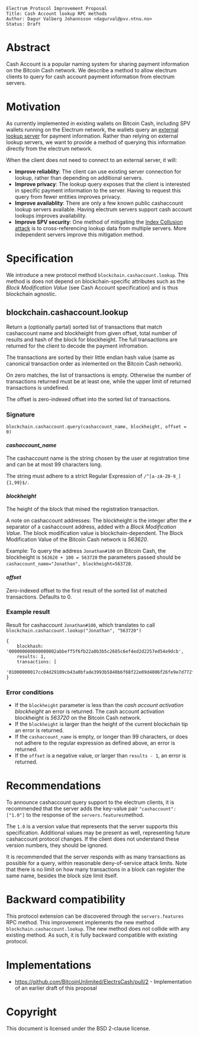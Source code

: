 ```
Electrum Protocol Improvement Proposal
Title: Cash Account lookup RPC methods
Author: Dagur Valberg Johannsson <dagurval@pvv.ntnu.no>
Status: Draft
```

# Abstract

Cash Account is a popular naming system for sharing payment information on the Bitcoin Cash network. We describe a method to allow electrum clients to query for cash account payment information from electrum servers.

# Motivation

As currently implemented in existing wallets on Bitcoin Cash, including SPV wallets running on the Electrum network, the wallets query an [external lookup server](https://gitlab.com/cash-accounts/lookup-server) for payment information. Rather than relying on external lookup servers, we want to provide a method of querying this information directly from the electrum network.

When the client does not need to connect to an external server, it will:

* **Improve reliablity**: The client can use existing server connection for lookup, rather than depending on  additional servers.
* **Improve privacy**: The lookup query exposes that the client is interested in specific payment information to the server. Having to request this query from fewer entities improves privacy.
* **Improve availablity**: There are only a few known public cashaccount lookup servers available. Having electrum servers support cash account lookups improves availability.
* **Improve SPV security**: One method of mitigating the [Index Collusion attack](https://gitlab.com/cash-accounts/specification/blob/master/SPECIFICATION.md) is to cross-referencing lookup data from multiple servers. More independent servers improve this mitigation method.

# Specification

We introduce a new protocol method `blockchain.cashaccount.lookup`. This method is does not depend on blockchain-specific attributes such as the *Block Modification Value* (see Cash Account specification) and is thus blockchain agnostic.

## blockchain.cashaccount.lookup

Return a (optionally partal) sorted list of transactions that match cashaccount name and blockheight from given offset, total number of results and hash of the block for blockheight. The full transactions are returned for the client to decode the payment infromation.

The transactions are sorted by their little endian hash value (same as canonical transaction order as inlemented on the Bitcoin Cash network).

On zero matches, the list of transactions is empty. Otherwise the number of transactions returned must be at least one, while the upper limit of returned transactions is undefined.

The offset is zero-indexed offset into the sorted list of transactions.

### Signature

`blockchain.cashaccount.query(cashaccount_name, blockheight, offset = 0)`

#### *cashaccount_name*

The cashaccount name is the string chosen by the user at registration time and can be at most 99 characters long.

The string must adhere to a strict Regular Expression of `/^[a-zA-Z0-9_]{1,99}$/`.

#### *blockheight*

The height of the block that mined the registration transaction.

A note on cashaccount addresses: The blockheight is the integer after the `#` separator of a cashaccount address, added with a *Block Modification Value*. The block modification value is blockchain-dependent. The Block Modification Value of the Bitcoin Cash network is *563620*.

Example: To query the address `Jonathan#100` on Bitcoin Cash, the blockheight is `563620 + 100 = 563720` the parameters passed should be `cashaccount_name="Jonathan", blockheight=563720`.

#### *offset*

Zero-indexed offset to the first result of the sorted list of matched transactions. Defaults to 0.

### Example result

Result for cashaccount `Jonathan#100`, which translates to call `blockchain.cashaccount.lookup("Jonathan", "563720")`

```
{
    blockhash: '000000000000000002abbeff5f6fb22a0b3b5c2685c6ef4ed2d2257ed54e9dcb',
    results: 1,
    transactions: [
     '01000000017cc04d29109cb43a0bfade3993b5840b6f68f22e09d4806f26fe9e7d772fc72f010000006a47304402207b0da3150bf9a44a8fae7333f4d5b03ba1297dd21c8641880efea9eaa9e1e89d022028d2a8d840771d4a87c84f0b217d02f17c3f57832fe0c37ac27b5afc27004fbe41210355f64f0ed04944eb477b33dcb46bb45453b8988bba1862698abe7343c6f0e2c6ffffffff020000000000000000256a0401010101084a6f6e617468616e1501ebdeb6430f3d16a9c6758d6c0d7a400c8e6bbee4c00c1600000000001976a914efd03e75f2aedb19261b39a6c8361c7bccd9f4f088ac00000000']
}
```

### Error conditions

* If the `blockheight` parameter is less than the *cash account activation blockheight* an error is returned. The cash account activation blockheight is *563720* on the Bitcoin Cash network.
* If the `blockheight` is larger than the height of the current blockchain tip an error is returned.
* If the `cashaccount_name` is empty, or longer than 99 characters, or does not adhere to the regular expression as defined above, an error is returned.
* If the `offset` is a negative value, or larger than `results - 1`, an error is returned.

# Recommendations

To announce cashaccount query support to the electrum clients, it is recommended that the server adds the key-value pair `"cashaccount": ["1.0"]` to the response of the `servers.features`method.

The `1.0` is a version value that represents that the server supports this specification. Additional values may be present as well, representing future cashaccount protocol changes. If the client does not understand these version numbers, they should be ignored.

It is recommended that the server responds with as many transactions as possible for a query, within reasonable deny-of-service attack limits. Note that there is no limit on how many transactions in a block can register the same name, besides the block size limit itself.

# Backward compatibility

This protocol extension can be discovered through the `servers.features` RPC method. This improvement implements the new method `blockchain.cashaccount.lookup`. The new method does not collide with any existing method. As such, it is fully backward compatible with existing protocol.

# Implementations

* https://github.com/BitcoinUnlimited/ElectrsCash/pull/2 - Implementation of an earlier draft of this proposal

# Copyright

This document is licensed under the BSD 2-clause license.



